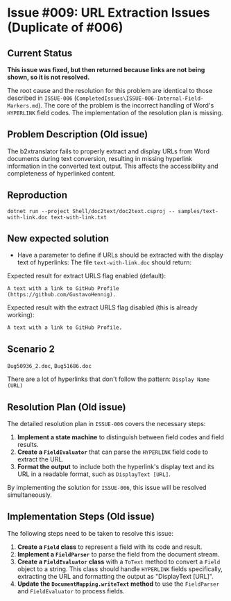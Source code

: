 # Issue #009: URL Extraction Issues (Duplicate of #006)

## Current Status
**This issue was fixed, but then returned because links are not being shown, so it is not resolved.**

The root cause and the resolution for this problem are identical to those described in `ISSUE-006` (`CompletedIssues\ISSUE-006-Internal-Field-Markers.md`). The core of the problem is the incorrect handling of Word's `HYPERLINK` field codes. The implementation of the resolution plan is missing.

## Problem Description (Old issue)
The b2xtranslator fails to properly extract and display URLs from Word documents during text conversion, resulting in missing hyperlink information in the converted text output. This affects the accessibility and completeness of hyperlinked content.



## Reproduction

`dotnet run --project Shell/doc2text/doc2text.csproj -- samples/text-with-link.doc text-with-link.txt`

## New expected solution

- Have a parameter to define if URLs should be extracted with the display text of hyperlinks:
The file `text-with-link.doc` should return:

Expected result for extract URLS flag enabled (default):  
```
A text with a link to GitHub Profile (https://github.com/GustavoHennig).
```

Expected result with the extract URLS flag disabled (this is already working):  
```
A text with a link to GitHub Profile.
```

## Scenario 2
`Bug50936_2.doc`, `Bug51686.doc`

There are a lot of hyperlinks that don't follow the pattern: `Display Name (URL)`


## Resolution Plan (Old issue)
The detailed resolution plan in `ISSUE-006` covers the necessary steps:

1.  **Implement a state machine** to distinguish between field codes and field results.
2.  **Create a `FieldEvaluator`** that can parse the `HYPERLINK` field code to extract the URL.
3.  **Format the output** to include both the hyperlink's display text and its URL in a readable format, such as `DisplayText [URL]`.

By implementing the solution for `ISSUE-006`, this issue will be resolved simultaneously.

## Implementation Steps (Old issue)

The following steps need to be taken to resolve this issue:

1.  **Create a `Field` class** to represent a field with its code and result.
2.  **Implement a `FieldParser`** to parse the field from the document stream.
3.  **Create a `FieldEvaluator` class** with a `ToText` method to convert a `Field` object to a string. This class should handle `HYPERLINK` fields specifically, extracting the URL and formatting the output as "DisplayText [URL]".
4.  **Update the `DocumentMapping.writeText` method** to use the `FieldParser` and `FieldEvaluator` to process fields.
